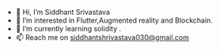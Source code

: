 - 👋 Hi, I’m Siddhant Srivastava
- 👀 I’m interested in Flutter,Augmented reality and Blockchain.
- 🌱 I’m currently learning solidity .
- 📫 Reach me on siddhantshrivastava030@gmail.com 

<!---
siddhantsrivastava2002/siddhantsrivastava2002 is a ✨ special ✨ repository because its `README.md` (this file) appears on your GitHub profile.
You can click the Preview link to take a look at your changes.
--->
